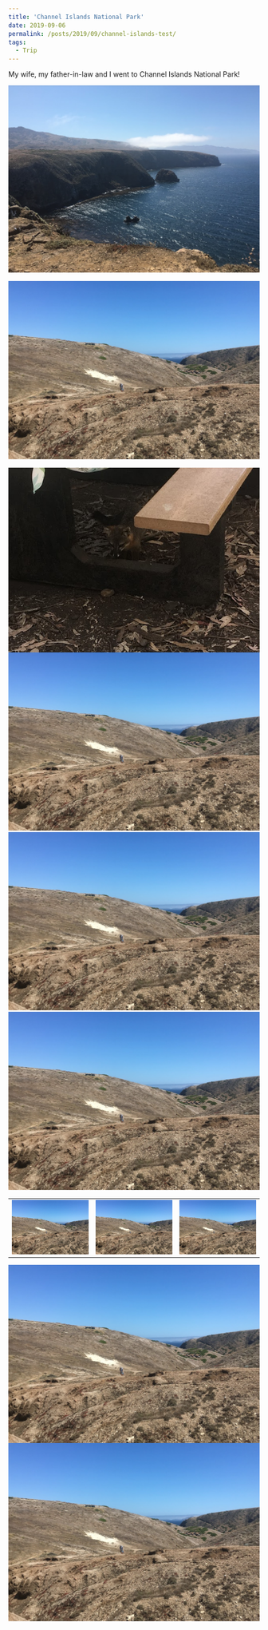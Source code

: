 ```yaml
---
title: 'Channel Islands National Park'
date: 2019-09-06
permalink: /posts/2019/09/channel-islands-test/
tags:
  - Trip
---
```

My wife, my father-in-law and I went to Channel Islands National Park!

<img src="/images/2021-06-29-00-19-24.png" style="display: block; margin: auto;" />
<br>
<img src="/images/2021-06-29-00-19-51.png" style="display: block; margin: auto;"/>
<br>
<img src="/images/2021-06-29-00-24-47.png" style="display: block; margin: auto;"/>

<table border="0">
<tr>
<td><img src="/images/2021-06-29-00-19-51.png"></td>
<td><img src="/images/2021-06-29-00-19-51.png"></td>
<td><img src="/images/2021-06-29-00-19-51.png"></td>
<img src="/images/2021-06-29-00-19-51.png"><img src="/images/2021-06-29-00-19-51.png"><img src="/images/2021-06-29-00-19-51.png">
</tr>
</table>

<img src="/images/2021-06-29-00-19-51.png" style="display: block; margin: auto;"/>

<img src="/images/2021-06-29-00-19-51.png" style="display: block; margin: auto;"/>